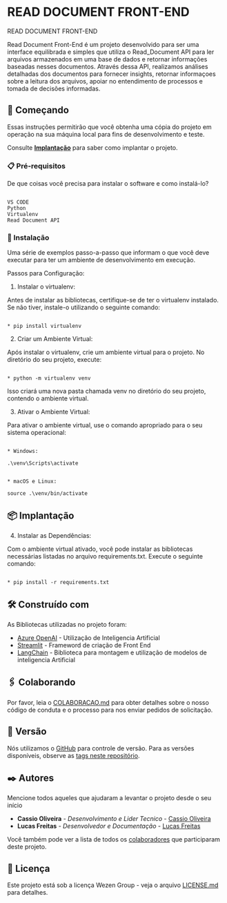 # READ DOCUMENT FRONT-END

READ DOCUMENT FRONT-END

Read Document Front-End é um projeto desenvolvido para ser uma interface equilibrada e simples que utiliza o Read_Document API para ler arquivos armazenados em uma base de dados e retornar informações baseadas nesses documentos. Através dessa API, realizamos análises detalhadas dos documentos para fornecer insights, retornar informaçoes sobre a leitura dos arquivos, apoiar no entendimento de processos e tomada de decisões informadas.

## 🚀 Começando

Essas instruções permitirão que você obtenha uma cópia do projeto em operação na sua máquina local para fins de desenvolvimento e teste.

Consulte **[Implantação](#-implanta%C3%A7%C3%A3o)** para saber como implantar o projeto.

### 📋 Pré-requisitos

De que coisas você precisa para instalar o software e como instalá-lo?

```

VS CODE
Python
Virtualenv
Read Document API

```

### 🔧 Instalação

Uma série de exemplos passo-a-passo que informam o que você deve executar para ter um ambiente de desenvolvimento em execução.

Passos para Configuração:

1. Instalar o virtualenv:

Antes de instalar as bibliotecas, certifique-se de ter o virtualenv instalado. Se não tiver, instale-o utilizando o seguinte comando:

```

* pip install virtualenv

```

2. Criar um Ambiente Virtual:

Após instalar o virtualenv, crie um ambiente virtual para o projeto. No diretório do seu projeto, execute:

```

* python -m virtualenv venv  

```

Isso criará uma nova pasta chamada venv no diretório do seu projeto, contendo o ambiente virtual.

3. Ativar o Ambiente Virtual:

Para ativar o ambiente virtual, use o comando apropriado para o seu sistema operacional:

```

* Windows:

.\venv\Scripts\activate

```

```

* macOS e Linux:

source .\venv/bin/activate

```

## 📦 Implantação

4. Instalar as Dependências:

Com o ambiente virtual ativado, você pode instalar as bibliotecas necessárias listadas no arquivo requirements.txt. Execute o seguinte comando:


```

* pip install -r requirements.txt

```

## 🛠️ Construído com

As Bibliotecas utilizadas no projeto foram:

* [Azure OpenAI](https://portal.azure.com/#home) - Utilização de Inteligencia Artificial
* [Streamlit](https://streamlit.io/) - Frameword de criação de Front End
* [LangChain](https://www.langchain.com/) - Biblioteca para montagem e utilização de modelos de inteligencia Artificial

## 🖇️ Colaborando

Por favor, leia o [COLABORACAO.md]() para obter detalhes sobre o nosso código de conduta e o processo para nos enviar pedidos de solicitação.

## 📌 Versão

Nós utilizamos o [GitHub](https://github.com/) para controle de versão. Para as versões disponíveis, observe as [tags neste repositório](https://github.com/orgs/WezenGroup/teams/sap_openai). 

## ✒️ Autores

Mencione todos aqueles que ajudaram a levantar o projeto desde o seu início

* **Cassio Oliveira** - *Desenvolvimento e Lider Tecnico* - [Cassio Oliveira](https://github.com/cassio-r-oliveira)
* **Lucas Freitas** - *Desenvolvedor e Documentação* - [Lucas Freitas](https://github.com/LucasGabryelF)

Você também pode ver a lista de todos os [colaboradores](https://github.com/WezenGroup) que participaram deste projeto.

## 📄 Licença

Este projeto está sob a licença Wezen Group - veja o arquivo [LICENSE.md]() para detalhes.
